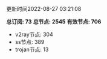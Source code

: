 更新时间2022-08-27 03:21:08

**总订阅: 73**
**总节点: 2545**
**有效节点: 706**
- v2ray节点: 304
- ss节点: 389
- trojan节点: 13
